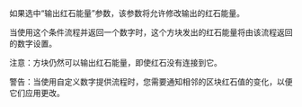 如果选中“输出红石能量”参数，该参数将允许修改输出的红石能量。

当使用这个条件流程并返回一个数字时，这个方块发出的红石能量将由该流程返回的数字设置。

注意：方块仍然可以输出红石能量，即使红石没有连接到它。

警告：当使用自定义数字提供流程时，您需要通知相邻的区块红石值的变化，以便它们应用更改。